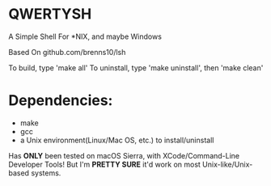 # QWERTYSH
A Simple Shell For *NIX, and maybe Windows

Based On github.com/brenns10/lsh

To build, type 'make all'
To uninstall, type 'make uninstall', then 'make clean'

# Dependencies:
- make
- gcc
- a Unix environment(Linux/Mac OS, etc.) to install/uninstall

Has **ONLY** been tested on macOS Sierra, with XCode/Command-Line Developer Tools! But I'm **PRETTY SURE** it'd work on most Unix-like/Unix-based systems.
